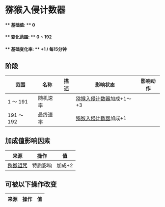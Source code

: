 # 猕猴入侵计数器  
#### ** 基础值: ** 0   
#### ** 变化范围: ** 0 ~ 192  
#### ** 基础变化率: ** +1 / 每15分钟  
## 阶段  
范围  |  名称  |  描述  |  影响状态  |  影响动作  
----  |  ----  |  ----  |  ----  |  ----  
1 ～ 191  |  随机速率  |    |  [猕猴入侵计数器](MacaqueRaidCounter.md)加成+1～+3  |    
191 ～ 192  |  最终速率  |    |  [猕猴入侵计数器](MacaqueRaidCounter.md)加成+1  |    
## 加成值影响因素  
来源  |  操作  |  值  
----  |  ----  |  ----  
[猕猴诅咒](Pk_1_MacaqueCurse.md)  |  特质影响  |  加成+2  
## 可被以下操作改变  
来源  |  操作  |  值  
----  |  ----  |  ----  


<script>document.title="猕猴入侵计数器 - 卡牌生存百科 Card Survival Wiki";</script>